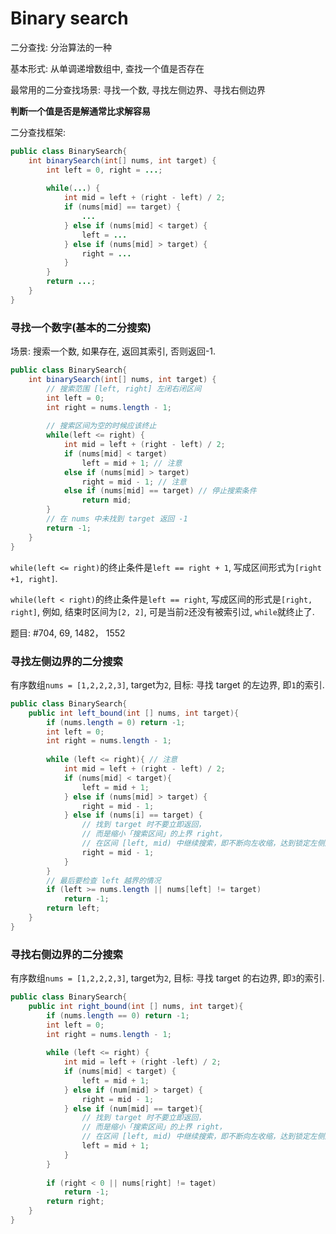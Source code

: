 # Binary search

二分查找: 分治算法的一种

基本形式: 从单调递增数组中, 查找一个值是否存在

最常用的二分查找场景: 寻找一个数, 寻找左侧边界、寻找右侧边界

**判断一个值是否是解通常比求解容易**

二分查找框架:

```java
public class BinarySearch{
    int binarySearch(int[] nums, int target) {
        int left = 0, right = ...;
    
        while(...) {
            int mid = left + (right - left) / 2;
            if (nums[mid] == target) {
                ...
            } else if (nums[mid] < target) {
                left = ...
            } else if (nums[mid] > target) {
                right = ...
            }
        }
        return ...;
    }
}
```

### 寻找一个数字(基本的二分搜索)

场景: 搜索一个数, 如果存在, 返回其索引, 否则返回-1.

```java
public class BinarySearch{
    int binarySearch(int[] nums, int target) {
        // 搜索范围 [left, right] 左闭右闭区间
        int left = 0; 
        int right = nums.length - 1; 
        
        // 搜索区间为空的时候应该终止
        while(left <= right) {
            int mid = left + (right - left) / 2;
            if (nums[mid] < target)
                left = mid + 1; // 注意
            else if (nums[mid] > target)
                right = mid - 1; // 注意
            else if (nums[mid] == target) // 停止搜索条件
                return mid;
        }
        // 在 nums 中未找到 target 返回 -1
        return -1;
    }
}
```

`while(left <= right)`的终止条件是`left == right + 1`, 写成区间形式为`[right +1, right]`.

`while(left < right)`的终止条件是`left == right`, 写成区间的形式是`[right, right]`, 
例如, 结束时区间为`[2, 2]`, 可是当前`2`还没有被索引过, `while`就终止了.

题目: #704, 69, 1482， 1552

### 寻找左侧边界的二分搜索

有序数组`nums = [1,2,2,2,3]`, target为`2`, 目标: 寻找 target 的左边界, 即`1`的索引. 

```java
public class BinarySearch{
    public int left_bound(int [] nums, int target){
        if (nums.length = 0) return -1;
        int left = 0;
        int right = nums.length - 1;
        
        while (left <= right){ // 注意
            int mid = left + (right - left) / 2;
            if (nums[mid] < target){
                left = mid + 1;
            } else if (nums[mid] > target) {
                right = mid - 1;
            } else if (nums[i] == target) {
                // 找到 target 时不要立即返回，
                // 而是缩小「搜索区间」的上界 right，
                // 在区间 [left, mid) 中继续搜索，即不断向左收缩，达到锁定左侧边界的目的.
                right = mid - 1;
            }
        }
        // 最后要检查 left 越界的情况
        if (left >= nums.length || nums[left] != target)
            return -1;
        return left;
    }
}
```

### 寻找右侧边界的二分搜索

有序数组`nums = [1,2,2,2,3]`, target为`2`, 目标: 寻找 target 的右边界, 即`3`的索引.

```java
public class BinarySearch{
    public int right_bound(int [] nums, int target){
        if (nums.length == 0) return -1;
        int left = 0;
        int right = nums.length - 1;
        
        while (left <= right) {
            int mid = left + (right -left) / 2;
            if (nums[mid] < target) {
                left = mid + 1;
            } else if (num[mid] > target) {
                right = mid - 1;
            } else if (num[mid] == target){
                // 找到 target 时不要立即返回，
                // 而是缩小「搜索区间」的上界 right，
                // 在区间 [left, mid) 中继续搜索，即不断向左收缩，达到锁定左侧边界的目的.
                left = mid + 1;
            }
        }
        
        if (right < 0 || nums[right] != taget)
            return -1;
        return right;
    }
}
``` 

